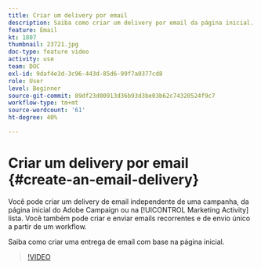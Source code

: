 ```yaml
---
title: Criar um delivery por email
description: Saiba como criar um delivery por email da página inicial.
feature: Email
kt: 1807
thumbnail: 23721.jpg
doc-type: feature video
activity: use
team: DOC
exl-id: 9daf4e3d-3c96-443d-85d6-99f7a0377cd8
role: User
level: Beginner
source-git-commit: 89df23d00913d36b93d3be03b62c74320524f9c7
workflow-type: tm+mt
source-wordcount: '61'
ht-degree: 40%

---
```


# Criar um delivery por email {#create-an-email-delivery}

Você pode criar um delivery de email independente de uma campanha, da página inicial do Adobe Campaign ou na [!UICONTROL Marketing Activity] lista. Você também pode criar e enviar emails recorrentes e de envio único a partir de um workflow.

Saiba como criar uma entrega de email com base na página inicial.

>[!VIDEO](https://video.tv.adobe.com/v/23721?quality=12&learn=on)
